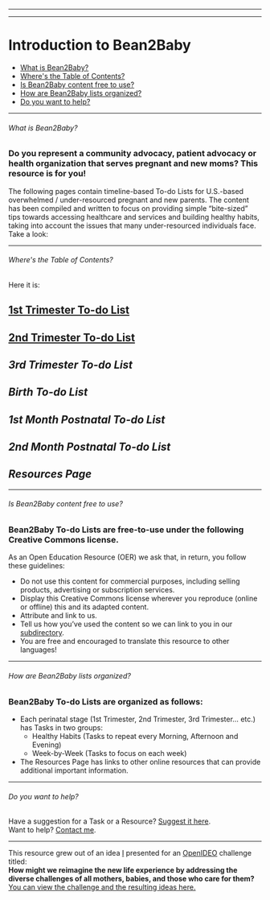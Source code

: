 
---
---
# Introduction to Bean2Baby
- [What is Bean2Baby?](#1) 
- [Where's the Table of Contents?](#2)
- [Is Bean2Baby content free to use?](#3)
- [How are Bean2Baby lists organized?](#4)
- [Do you want to help?](#5)

----
###### <a name="1"></a>What is Bean2Baby?
### Do you represent a community advocacy, patient advocacy or health organization that serves pregnant and new moms? This resource is for you!
The following pages contain timeline-based To-do Lists for U.S.-based overwhelmed / under-resourced pregnant and new parents. The content has been compiled and written to focus on providing simple “bite-sized” tips towards accessing healthcare and services and building  healthy habits, taking into account the issues that many under-resourced individuals face. Take a look:

----
###### <a name="2"></a>Where's the Table of Contents?  
Here it is:
## [1st Trimester To-do List](#)  
## [2nd Trimester To-do List](#)  
## <span color="cccccc">*3rd Trimester To-do List* </span>
## *Birth To-do List* 
## *1st Month Postnatal To-do List* 
## *2nd Month Postnatal To-do List*  
## *Resources Page*

----
###### <a name="3"></a>Is Bean2Baby content free to use?
### Bean2Baby To-do Lists are free-to-use under the following Creative Commons license. 
As an Open Education Resource (OER) we ask that, in return, you follow these guidelines:
- Do not use this content for commercial purposes, including selling products, advertising or subscription services.  
- Display this Creative Commons license wherever you reproduce (online or offline) this and its adapted content.  
- Attribute and link to us.  
- Tell us how you’ve used the content so we can link to you in our [subdirectory](#).  
- You are free and encouraged to translate this resource to other languages! 

----
###### <a name="4"></a>How are Bean2Baby lists organized?
### Bean2Baby To-do Lists are organized as follows:
- Each perinatal stage (1st Trimester, 2nd Trimester, 3rd Trimester… etc.) has Tasks in two groups:
  - Healthy Habits (Tasks to repeat every Morning, Afternoon and Evening)
  - Week-by-Week (Tasks to focus on each week)
- The Resources Page has links to other online resources that can provide additional important information.

----
###### <a name="5"></a>Do you want to help?
Have a suggestion for a Task or a Resource? [Suggest it here](#).  
Want to help? [Contact me](#).  

---------

This resource grew out of an idea [I](#) presented for an [OpenIDEO](#) challenge titled:  
**How might we reimagine the new life experience by addressing the diverse challenges of all mothers, babies, and those who care for them?** [You can view the challenge and the resulting ideas here.](#)

